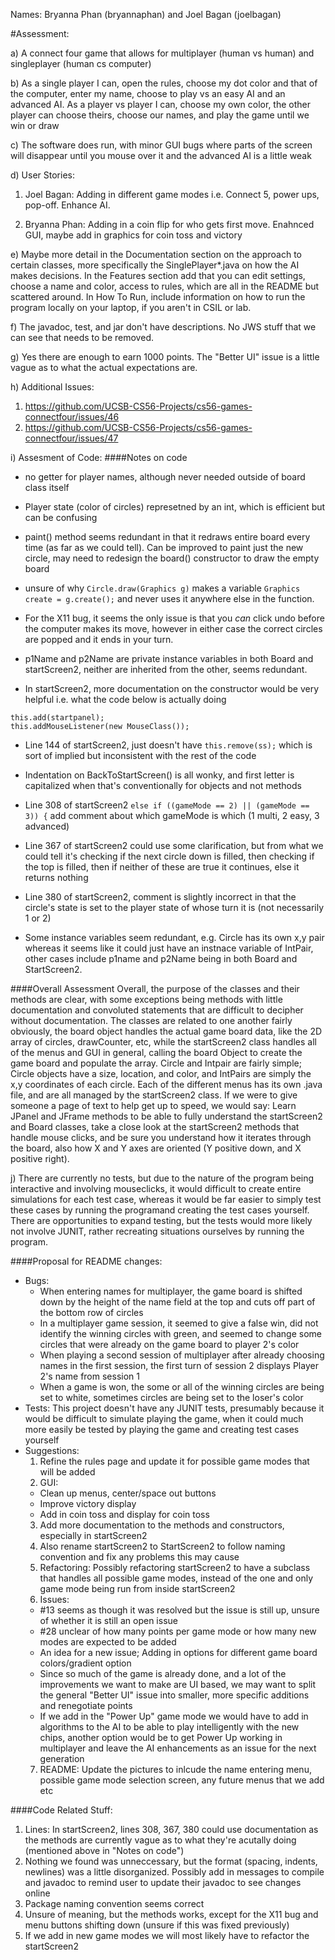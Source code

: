 Names: Bryanna Phan (bryannaphan) and Joel Bagan (joelbagan)


#Assessment:

a) A connect four game that allows for multiplayer (human vs human) and singleplayer (human cs computer)

b) As a single player I can, open the rules, choose my dot color and that of the computer, enter my name, choose to play vs an easy AI and an advanced AI. As a player vs player I can, choose my own color, the other player can choose theirs, choose our names, and play the game until we win or draw

c) The software does run, with minor GUI bugs where parts of the screen will disappear until you mouse over it and the advanced AI is a little weak

d) User Stories:

  1. Joel Bagan: Adding in different game modes i.e. Connect 5, power ups, pop-off. Enhance AI.

  2. Bryanna Phan: Adding in a coin flip for who gets first move. Enahnced GUI, maybe add in graphics for coin toss and victory

e) Maybe more detail in the Documentation section on the approach to certain classes, more specifically the SinglePlayer*.java on how the AI makes decisions. In the Features section add that you can edit settings, choose a name and color, access to rules, which are all in the README but scattered around. In How To Run, include information on how to run the program locally on your laptop, if you aren't in CSIL or lab.

f) The javadoc, test, and jar don't have descriptions. No JWS stuff that we can see that needs to be removed.

g) Yes there are enough to earn 1000 points. The "Better UI" issue is a little vague as to what the actual expectations are.

h) Additional Issues:

  1. https://github.com/UCSB-CS56-Projects/cs56-games-connectfour/issues/46
  2. https://github.com/UCSB-CS56-Projects/cs56-games-connectfour/issues/47

i) Assesment of Code:
####Notes on code
* no getter for player names, although never needed outside of board class itself

* Player state (color of circles) represetned by an int, which is efficient but can be confusing

* paint() method seems redundant in that it redraws entire board every time (as far as we could tell). Can be improved to paint just the new circle, may need to redesign the board() constructor to draw the empty board

* unsure of why `Circle.draw(Graphics g)` makes a variable `Graphics create = g.create();` and never uses it anywhere else in the function.

* For the X11 bug, it seems the only issue is that you *can* click undo before the computer makes its move, however in either case the correct circles are popped and it ends in your turn.

* p1Name and p2Name are private instance variables in both Board and startScreen2, neither are inherited from the other, seems redundant.

* In startScreen2, more documentation on the constructor would be very helpful i.e. what the code below is actually doing
```
this.add(startpanel);
this.addMouseListener(new MouseClass());
```

* Line 144 of startScreen2, just doesn't have `this.remove(ss);` which is sort of implied but inconsistent with the rest of the code

* Indentation on BackToStartScreen() is all wonky, and first letter is capitalized when that's conventionally for objects and not methods

* Line 308 of startScreen2 `else if ((gameMode == 2) || (gameMode == 3)) {` add comment about which gameMode is which (1 multi, 2 easy, 3 advanced)

* Line 367 of startScreen2 could use some clarification, but from what we could tell it's checking if the next circle down is filled, then checking if the top is filled, then if neither of these are true it continues, else it returns nothing

* Line 380 of startScreen2, comment is slightly incorrect in that the circle's state is set to the player state of whose turn it is (not necessarily 1 or 2)

* Some instance variables seem redundant, e.g. Circle has its own x,y pair whereas it seems like it could just have an instnace variable of IntPair, other cases include p1name and p2Name being in both Board and StartScreen2.

####Overall Assessment
Overall, the purpose of the classes and their methods are clear, with some exceptions being methods with little documentation and convoluted statements that are difficult to decipher without documentation. The classes are related to one another fairly obviously, the board object handles the actual game board data, like the 2D array of circles, drawCounter, etc, while the startScreen2 class handles all of the menus and GUI in general, calling the board Object to create the game board and populate the array. Circle and Intpair are fairly simple; Circle objects have a size, location, and color, and IntPairs are simply the x,y coordinates of each circle. Each of the different menus has its own .java file, and are all managed by the startScreen2 class. If we were to give someone a page of text to help get up to speed, we would say: Learn JPanel and JFrame methods to be able to fully understand the startScreen2 and Board classes, take a close look at the startScreen2 methods that handle mouse clicks, and be sure you understand how it iterates through the board, also how X and Y axes are oriented (Y positive down, and X positive right).

j) There are currently no tests, but due to the nature of the program being interactive and involving mouseclicks, it would difficult to create entire simulations for each test case, whereas it would be far easier to simply test these cases by running the programand creating the test cases yourself. There are opportunities to expand testing, but the tests would more likely not involve JUNIT, rather recreating situations ourselves by running the program.

####Proposal for README changes:

* Bugs:
  * When entering names for multiplayer, the game board is shifted down by the height of the name field at the top and cuts off part of the bottom row of circles
  * In a multiplayer game session, it seemed to give a false win, did not identify the winning circles with green, and seemed to change some circles that were already on the game board to player 2's color
  * When playing a second session of multiplayer after already choosing names in the first session, the first turn of session 2 displays Player 2's name from session 1
  * When a game is won, the some or all of the winning circles are being set to white, sometimes circles are being set to the loser's color
* Tests: This project doesn't have any JUNIT tests, presumably because it would be difficult to simulate playing the game, when it could much more easily be tested by playing the game and creating test cases yourself
* Suggestions:
  1. Refine the rules page and update it for possible game modes that will be added
  2. GUI:
    * Clean up menus, center/space out buttons
    * Improve victory display
    * Add in coin toss and display for coin toss
  3. Add more documentation to the methods and constructors, especially in startScreen2
  4. Also rename startScreen2 to StartScreen2 to follow naming convention and fix any problems this may cause
  5. Refactoring: Possibly refactoring startScreen2 to have a subclass that handles all possible game modes, instead of the one and only game mode being run from inside startScreen2
  6. Issues:
    * #13 seems as though it was resolved but the issue is still up, unsure of whether it is still an open issue
    * #28 unclear of how many points per game mode or how many new modes are expected to be added
    * An idea for a new issue; Adding in options for different game board colors/gradient option
    * Since so much of the game is already done, and a lot of the improvements we want to make are UI based, we may want to split the general "Better UI" issue into smaller, more specific additions and renegotiate points
    * If we add in the "Power Up" game mode we would have to add in algorithms to the AI to be able to play intelligently with the new chips, another option would be to get Power Up working in multiplayer and leave the AI enhancements as an issue for the next generation
  7. README: Update the pictures to inlcude the name entering menu, possible game mode selection screen, any future menus that we add etc

####Code Related Stuff:

  1. Lines: In startScreen2, lines 308, 367, 380 could use documentation as the methods are currently vague as to what they're acutally doing (mentioned above in "Notes on code")
  2. Nothing we found was unneccessary, but the format (spacing, indents, newlines) was a little disorganized. Possibly add in messages to compile and javadoc to remind user to update their javadoc to see changes online
  3. Package naming convention seems correct
  4. Unsure of meaning, but the methods works, except for the X11 bug and menu buttons shifting down (unsure if this was fixed previously) 
  5. If we add in new game modes we will most likely have to refactor the startScreen2

